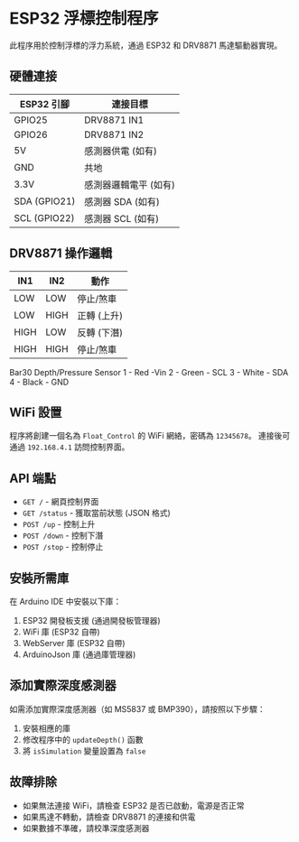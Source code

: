 # ESP32 浮標控制程序

此程序用於控制浮標的浮力系統，通過 ESP32 和 DRV8871 馬達驅動器實現。

## 硬體連接

| ESP32 引腳 | 連接目標 |
|------------|----------|
| GPIO25     | DRV8871 IN1 |
| GPIO26     | DRV8871 IN2 |
| 5V         | 感測器供電 (如有) |
| GND        | 共地 |
| 3.3V       | 感測器邏輯電平 (如有) |
| SDA (GPIO21) | 感測器 SDA (如有) |
| SCL (GPIO22) | 感測器 SCL (如有) |

## DRV8871 操作邏輯

| IN1 | IN2 | 動作 |
|-----|-----|------|
| LOW | LOW | 停止/煞車 |
| LOW | HIGH | 正轉 (上升) |
| HIGH | LOW | 反轉 (下潛) |
| HIGH | HIGH | 停止/煞車 |


Bar30 Depth/Pressure Sensor
1 - Red -Vin
2 - Green - SCL
3 - White - SDA
4 - Black -	GND


## WiFi 設置

程序將創建一個名為 `Float_Control` 的 WiFi 網絡，密碼為 `12345678`。
連接後可通過 `192.168.4.1` 訪問控制界面。

## API 端點

- `GET /` - 網頁控制界面
- `GET /status` - 獲取當前狀態 (JSON 格式)
- `POST /up` - 控制上升
- `POST /down` - 控制下潛
- `POST /stop` - 控制停止

## 安裝所需庫

在 Arduino IDE 中安裝以下庫：

1. ESP32 開發板支援 (通過開發板管理器)
2. WiFi 庫 (ESP32 自帶)
3. WebServer 庫 (ESP32 自帶)
4. ArduinoJson 庫 (通過庫管理器)

## 添加實際深度感測器

如需添加實際深度感測器（如 MS5837 或 BMP390），請按照以下步驟：

1. 安裝相應的庫
2. 修改程序中的 `updateDepth()` 函數
3. 將 `isSimulation` 變量設置為 `false`

## 故障排除

- 如果無法連接 WiFi，請檢查 ESP32 是否已啟動，電源是否正常
- 如果馬達不轉動，請檢查 DRV8871 的連接和供電
- 如果數據不準確，請校準深度感測器 